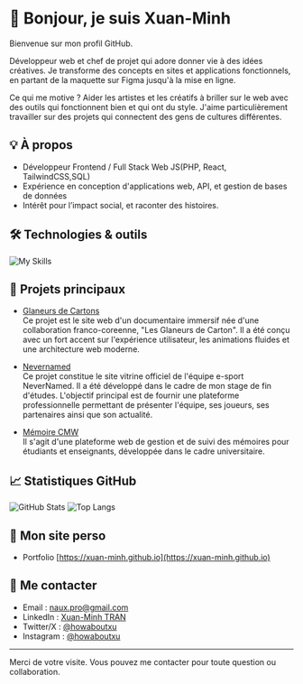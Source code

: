 # 👋 Bonjour, je suis Xuan-Minh

Bienvenue sur mon profil GitHub.

Développeur web et chef de projet qui adore donner vie à des idées créatives. Je transforme des concepts en sites et applications fonctionnels, en partant de la maquette sur Figma jusqu'à la mise en ligne.

Ce qui me motive ? Aider les artistes et les créatifs à briller sur le web avec des outils qui fonctionnent bien et qui ont du style. J'aime particulièrement travailler sur des projets qui connectent des gens de cultures différentes.

## 💡 À propos

- Développeur Frontend / Full Stack Web JS(PHP, React, TailwindCSS,SQL)
- Expérience en conception d'applications web, API, et gestion de bases de données
- Intérêt pour l’impact social, et raconter des histoires.

## 🛠️ Technologies & outils

![My Skills](https://skillicons.dev/icons?i=php,react,js,html,css,tailwind,git)

## 🚀 Projets principaux

- [Glaneurs de Cartons](glaneursdecarton.mastercmw.com)  
  Ce projet est le site web d'un documentaire immersif née d'une collaboration franco-coreenne, "Les Glaneurs de Carton". Il a été conçu avec un fort accent sur l'expérience utilisateur, les animations fluides et une architecture web moderne.

- [Nevernamed](https;//github.com/Xuan-Minh/nevernamed-esport-site)  
  Ce projet constitue le site vitrine officiel de l'équipe e-sport NeverNamed. Il a été développé dans le cadre de mon stage de fin d'études. L'objectif principal est de fournir une plateforme professionnelle permettant de présenter l'équipe, ses joueurs, ses partenaires ainsi que son actualité.

- [Mémoire CMW](https://github.com/Xuan-Minh/memoirecmw)  
  Il s'agit d'une plateforme web de gestion et de suivi des mémoires pour étudiants et enseignants, développée dans le cadre universitaire.

## 📈 Statistiques GitHub

![GitHub Stats](https://github-readme-stats.vercel.app/api?username=Xuan-Minh&show_icons=true&theme=github_dark)
![Top Langs](https://github-readme-stats.vercel.app/api/top-langs/?username=Xuan-Minh&layout=compact&theme=github_dark)

## 🤝 Mon site perso
- Portfolio [https://xuan-minh.github.io](https://xuan-minh.github.io)

## 🤝 Me contacter

- Email : [naux.pro@gmail.com](mailto:naux.pro@gmail.com)
- LinkedIn : [Xuan-Minh TRAN](https://www.linkedin.com/in/xuan-minh-t-5a4ba91b8?utm_source=share&utm_campaign=share_via&utm_content=profile&utm_medium=android_app)
- Twitter/X : [@howaboutxu](https://twitter.com/howaboutxu)
- Instagram : [@howaboutxu](https://instagram.com/howaboutxu)

---

Merci de votre visite. Vous pouvez me contacter pour toute question ou collaboration.
